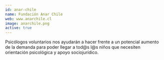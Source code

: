 ```yaml
---
id: anar-chile
name: Fundación Anar Chile
web: www.anarchile.cl
image: anarchile.png
active: true
---
```

Psicólogos voluntarios nos ayudarán a hacer frente a un potencial aumento de la demanda para poder llegar a tod@s l@s niños que necesiten orientación psicológica y apoyo sociojurídico.
